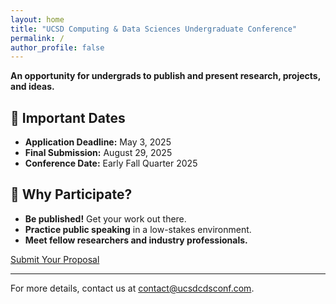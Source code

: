```yaml
---
layout: home
title: "UCSD Computing & Data Sciences Undergraduate Conference"
permalink: /
author_profile: false
---
```


**An opportunity for undergrads to publish and present research, projects, and ideas.**

## 📅 Important Dates
- **Application Deadline:** May 3, 2025
- **Final Submission:** August 29, 2025
- **Conference Date:** Early Fall Quarter 2025

## 🎤 Why Participate?
- **Be published!** Get your work out there.
- **Practice public speaking** in a low-stakes environment.
- **Meet fellow researchers and industry professionals.**

[Submit Your Proposal](YOUR_GOOGLE_FORM_LINK)

---
For more details, contact us at [contact@ucsdcdsconf.com](mailto:contact@ucsdcdsconf.com).

